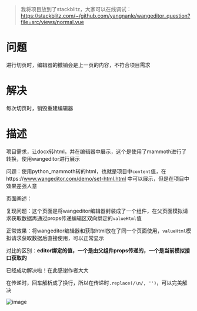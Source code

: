 
> 我将项目放到了stackblitz，大家可以在线调试：https://stackblitz.com/~/github.com/yangnanle/wangeditor_question?file=src/views/normal.vue

# 问题
进行切页时，编辑器的撤销会是上一页的内容，不符合项目需求
# 解决
每次切页时，销毁重建编辑器

# 描述
项目需求，让docx转html，并在编辑器中展示，这个是使用了mammoth进行了转换，使用wangeditor进行展示

问题：使用python_mammoth转的html，也就是项目中```content```值，在https://www.wangeditor.com/demo/set-html.html 中可以展示，但是在项目中效果差强人意

页面阐述：

复现问题：这个页面是将wangeditor编辑器封装成了一个组件，在父页面模拟请求获取数据再通过props传递编辑区双向绑定的```valueHtml```值

正常效果：将wangeditor编辑器和获取html放在了同一个页面使用，```valueHtml```模拟请求获取数据后直接使用，可以正常显示

对比的区别：**editor绑定的值，一个是由父组件props传递的，一个是当前模拟接口获取的**

已经成功解决啦！在此感谢作者大大

在传递时，回车解析成了换行，所以在传递时```.replace(/\n/, '')```，可以完美解决

![image](https://github.com/yangnanle/wangeditor_question/assets/151699136/af1ad75f-c923-414a-9b43-778d9ffd44ee)


